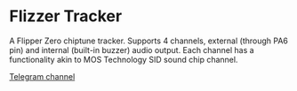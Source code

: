 # Flizzer Tracker
 A Flipper Zero chiptune tracker. Supports 4 channels, external (through PA6 pin) and internal (built-in buzzer) audio output. Each channel has a functionality akin to MOS Technology SID sound chip channel.

[Telegram channel](https://t.me/flizzer_tracker)